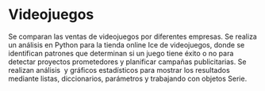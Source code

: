# Videojuegos
Se comparan las ventas de videojuegos por diferentes empresas. 
Se realiza un análisis en Python para la tienda online Ice de videojuegos, donde se identifican patrones que determinan si un juego tiene éxito o no para detectar proyectos prometedores y planificar campañas publicitarias. Se realizan análisis  y gráficos estadísticos para mostrar los resultados mediante listas, diccionarios, parámetros y trabajando con objetos Serie. 
